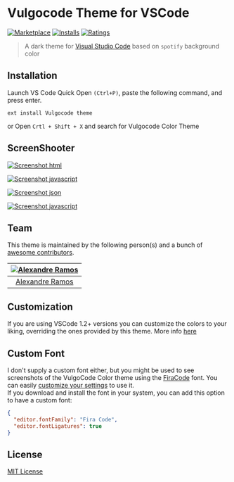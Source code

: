 # Vulgocode Theme for VSCode

[![Marketplace](https://vsmarketplacebadge.apphb.com/version/alexandreramos.vulgocode-color-theme.svg)](https://marketplace.visualstudio.com/items/alexandreramos.vulgocode-color-theme) [![Installs](https://vsmarketplacebadge.apphb.com/installs-short/alexandreramos.vulgocode-color-theme.svg)](https://marketplace.visualstudio.com/items/alexandreramos.vulgocode-color-theme) [![Ratings](https://vsmarketplacebadge.apphb.com/rating-short/alexandreramos.vulgocode-color-theme.svg)](https://marketplace.visualstudio.com/items/alexandreramos.vulgocode-color-theme)

> A dark theme for [Visual Studio Code](http://code.visualstudio.com) based on `spotify` background color

## Installation

Launch VS Code Quick Open `(Ctrl+P)`, paste the following command, and press enter.

```
ext install Vulgocode theme
```

or Open `Crtl + Shift + X` and search for Vulgocode Color Theme

## ScreenShooter

[![Screenshot html](https://i.imgur.com/tpjF1iK.png)](https://i.imgur.com/tpjF1iK.png)

[![Screenshot javascript](https://imgur.com/dkP2mRml.png)](https://imgur.com/dkP2mRml.png)

[![Screenshot json](https://i.imgur.com/Ns0vPjj.png)](https://i.imgur.com/Ns0vPjj.png)

[![Screenshot javascript](https://i.imgur.com/7Bglkox.png)](https://i.imgur.com/7Bglkox.png)

## Team

This theme is maintained by the following person(s) and a bunch of [awesome contributors](/graphs/contributors).

| [![Alexandre Ramos](https://avatars3.githubusercontent.com/u/34720135?s=70&v=4)](http://github.com/alexandrerstos) |
| :----------------------------------------------------------------------------------------------------------------: |
|                              [Alexandre Ramos](https://github.com/alexandreramosdev)                               |

## Customization

If you are using VSCode 1.2+ versions you can customize the colors to your liking, overriding the ones provided by this theme. More info [here](https://code.visualstudio.com/docs/getstarted/themes#_customizing-a-color-theme)

## Custom Font

I don't supply a custom font either, but you might be used to see screenshots of the VulgoCode Color theme using the [FiraCode](https://github.com/tonsky/FiraCode) font. You can easily [customize your settings](https://code.visualstudio.com/docs/getstarted/settings) to use it.  
If you download and install the font in your system, you can add this option to have a custom font:

```json
{
  "editor.fontFamily": "Fira Code",
  "editor.fontLigatures": true
}
```

## License

[MIT License](./LICENSE)
